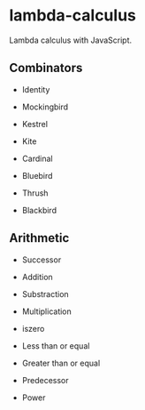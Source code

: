 # lambda-calculus

Lambda calculus with JavaScript.

## Combinators

- Identity

- Mockingbird

- Kestrel

- Kite

- Cardinal

- Bluebird

- Thrush

- Blackbird

## Arithmetic

- Successor

- Addition

- Substraction

- Multiplication

- iszero

- Less than or equal

- Greater than or equal

- Predecessor

- Power